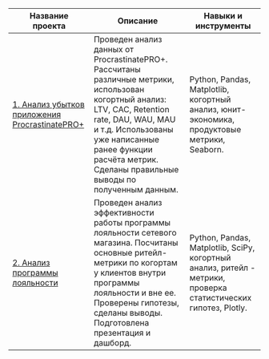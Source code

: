 | Название проекта                                     | Описание                                                                                                                                                                                                                                       | Навыки и инструменты                                                                                                                                                     |
| ---------------------------------------------------- | ---------------------------------------------------------------------------------------------------------------------------------------------------------------------------------------------------------------------------------------------- | ------------------------------------------------------------------------------------------------------------------------------------------------------------------------ |
| [1. Анализ убытков приложения ProcrastinatePRO+](https://www.google.com) | Проведен анализ данных от ProcrastinatePRO+. Рассчитаны различные метрики, использован когортный анализ: LTV, CAC, Retention rate, DAU, WAU, MAU и т.д. Использованы уже написанные ранее функции расчёта метрик. Сделаны правильные выводы по полученным данным. | Python, Pandas, Matplotlib, когортный анализ, юнит-экономика, продуктовые метрики, Seaborn. |
| [2. Анализ программы лояльности](https://www.google.com)                          | Проведен анализ эффективности работы программы лояльности сетевого магазина.  Посчитаны основные ритейл-метрики по когортам у клиентов внутри программы лояльности и вне ее. Проверены гипотезы, сделаны выводы. Подготовлена презентация и дашборд.          | Python, Pandas, Matplotlib, SciPy,  когортный анализ, ритейл - метрики, проверка статистических гипотез, Plotly. |
